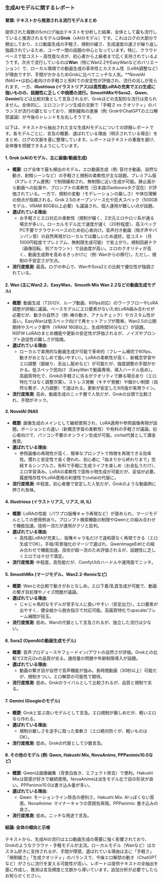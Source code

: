 ### 生成AIモデルに関するレポート

#### 冒頭: テキストから推測される流行モデルまとめ
提供された複数の5chログ抽出テキストを分析した結果、全体として最も流行していると推測されるモデルは**Grok**（xAIのモデル）です。これはログの大部分で頻出しており、エロ動画生成の手軽さ、規制の緩さ、生成速度の速さが繰り返し強調されているため、ユーザー間の話題の中心となっています。特に、クラウドベースで低コスト・高性能な点が、初心者から上級者まで広く支持されているようです。次点で流行しているのは**Wan**（特にWan2.2やEasyWanなどのバリエーション）で、ローカル環境での動画生成の革命性とカスタム性（LoRA調整など）が理由ですが、手間がかかるためGrokに比べてニッチな人気。**NovelAI (NAI)**は初心者向けの手軽さと有料での安定性が評価され、流行の兆しが見られます。一方、**illustrious (イラストリアス)**は高性能LoRAの充実でエロ生成に強いものの、話題性に乏しく中規模の流行。**SmoothMix**や**Sora2**、**Qwen**、**Gemini**などは比較対象として言及されるが、Grokほどの支配的な流行は見られません。全体的に、エロコンテンツ生成の文脈で「手軽さ vs クオリティ」のバランスが流行の鍵となっており、規制緩和の進展（例: GrokやChatGPTのエロ解禁議論）が今後のトレンドを左右しそうです。

以下は、テキストから抽出された主な生成AIモデルについての詳細レポートです。各モデルごとに、言及の概要、選ばれている理由（明示されている場合）をまとめ、ログの文脈を基に整理しています。レポートはテキストの重複を避け、全体像を把握できるようにしています。

#### 1. Grok (xAIのモデル、主に画像/動画生成)
- **概要**: ログ全体で最も頻出のモデル。エロ動画生成（例: 音付き動画、自然な動き、射精シーンなど）の手軽さと規制の柔軟性が主な話題。プレミアム版（Xプレミアム連携）で制限緩和され、無制限に近い生成が可能。静止画から動画への拡張や、プロンプトの柔軟性（日本語/Danbooruタグ混在）が評価されている。一方で、規制の変動（モデレーションの厳しさ）や体位理解の弱点が指摘される。Grok 2.5のオープンソース化や巨大スペック（500GBモデル、VRAM 80GB以上必要）も議論され、個人運用が難しい点が話題。
- **選ばれている理由**: 
  - お手軽さとエロ対応の柔軟性（規制が緩く、2次元エロやロリ系が通る場合が多い）。ローカルモデル比で速度が速く（20秒程度）、高スペックPC不要でクラウドベースのため初心者向け。音声付き動画（喘ぎ声やパンパン音）の自然再現がローカルでは難しいため選好。低コスト（月1000円程度でプレミアム、無制限生成可能）で安上がり。規制回避テク（画像回転、別アカウント）で自由度が高い。エロのクオリティが高く、動画生成熱を高めるきっかけに（例: Wanからの移行）。ただし、規制の不安定さが欠点。
- **流行度推測**: 最高。ログの中心で、WanやSora2との比較で優位性が強調されている。

#### 2. Wan (主にWan2.2、EasyWan、Smooth Mix Wan 2.2などの動画生成モデル)
- **概要**: 動画生成（T2I/I2V、ループ動画、60fps対応）のワークフローやLoRA調整が詳細に議論。ベースモデルにエロ要素がないためLoRA組み合わせが必要だが、動きの自然さ（例: 棒の動き、アナルチェック）やカスタム性が高い。EasyWanは低スペック向けで再セットアップが簡単。Wan2.5の公開期待やスペック要件（VRAM 16GB以上、生成時間56分など）が話題。NSFW LoRAのまとめ機能や更新の安定性が評価されるが、ノイズやプロンプト追従性の難しさが指摘。
- **選ばれている理由**: 
  - ローカルで実用的な動画生成が可能で革命的（フレーム補完で60fps、動きがおとなしめで扱いやすい）。LoRAの柔軟性が高く、新概念学習やエロ調整（服破り、舌出し舐めなど）が可能だが、強度調整の手間がかかる。低スペック民向け（EasyWanで動画専用、導入ハードル低め）。高画質特化で、Grokの手軽さに劣るがクオリティで勝る場合あり（エロ特化ではなく調整次第）。ストレス発散（キチゲ発散）や細かい制御（自然な繋ぎ、人力調整）で選ばれる。更新が安定した9月版が実用ライン。
- **流行度推測**: 高め。動画生成のニッチ層で人気だが、Grokの台頭で比較され、手間がネック。

#### 3. NovelAI (NAI)
- **概要**: 画像生成のメインとして継続使用され、LoRA適用や参照画像再現が話題。ポーションとの違い（新概念学習の柔軟性）や有料の手軽さが議論。初心者向けで、パソコン不要のオンライン生成が可能。civitai代替として課金推奨。
- **選ばれている理由**: 
  - 参照画像の再現性が高く、簡単なプロンプトで特徴を再現できる効率性。慣れと安定性で長く使われ、初心者に「始まりから終わりまで」完結するシンプルさ。有料で手軽に生成ライフを楽しめ（お金払うだけ）、エロ学習済み。LoRAの柔軟性で固有小物生成が可能だが、妥協が必要。履歴残存性やLoRA使用の利便性でcivitaiの代替に。
- **流行度推測**: 中程度。初心者層で安定した人気だが、Grokのような動画熱に押され気味。

#### 4. illustrious (イラストリアス, リアス, ill, IL)
- **概要**: LoRAの性能（パワプロ版権キャラ再現など）が褒められ、マージモデルとしての使用例あり。プロンプト検索機能の制限やQwenとの組み合わせで機能加速。技術一流だが運用がクソと批判。
- **選ばれている理由**: 
  - 高性能LoRAが充実し、版権キャラ名だけで違和感なく再現できる（エロ生成でOK）。手指/背景強化のマージで選ばれ、QwenImageEditとの組み合わせで機能加速。技術が超一流のため評価されるが、話題性に乏しくエロでは十分で満足。
- **流行度推測**: 中程度。高性能だが、ComfyUIのハードルや運用面でニッチ。

#### 5. SmoothMix (マージモデル、Wan2.2-Remixなど)
- **概要**: Wanとの比較で動きがおとなしめ。エロ下着/乳首生成が可能で、動画の繋ぎ目処理やノイズ問題が議論。
- **選ばれている理由**: 
  - じゃじゃ馬的なモデルが苦手な人に扱いやすい（安定出力）。エロ要素が出やすく、健全絵から脱衣指示で対応可能。高画質特化でupscale/フレーム補間が目玉。
- **流行度推測**: 低め。Wanの代替として言及されるが、独立した流行は少ない。

#### 6. Sora2 (OpenAIの動画生成モデル)
- **概要**: 音声プロデュースやフェードイン/アウトの自然さが評価。Grokとの比較で2次元i2vの品質が劣る。通信量の問題や年齢制限導入が話題。
- **選ばれている理由**: 
  - 動画の繋ぎ目が自然で音声機能が強み。長時間動画（30秒以上）可能だが、規制きつい。エロ解禁の可能性で期待。
- **流行度推測**: 低め。Grokのライバルとして比較されるが、品質と規制で劣る。

#### 7. Gemini (Googleのモデル)
- **概要**: Grokと並ぶ良いモデルとして言及。エロ規制が厳しめだが、軽いエロなら作れる。
- **選ばれている理由**: 
  - 規制の厳しさを逆手に取った柔軟さ（エロ絶対防ぐが、軽いものはOK）。
- **流行度推測**: 低め。Grokの代替として少数言及。

#### 8. その他のモデル (例: Qwen, Hakushi Mix, NovaAnime, PPPanimix10.0など)
- **概要**: Qwenは画像編集（背景白抜き、エフェクト除去）で便利。Hakushi Mixは質感が好きで継続使用。NovaAnimeは派生モデル比で目の形状が良い。PPPanimix10.0は書き込み量が多い。
- **選ばれている理由**: 
  - Qwen: モーションライン除去の便利さ。Hakushi Mix: AIっぽくない質感。NovaAnime: マイナーキャラの雰囲気再現。PPPanimix: 書き込みの良さ。
- **流行度推測**: 低め。ニッチな用途で言及。

#### 結論: 全体の傾向と示唆
テキストから、生成AIの流行はエロ動画生成の需要に強く影響されており、Grokのようなクラウド・手軽モデルが主流。ローカルモデル（Wanなど）はカスタム好きに支持されるが、手間が障壁。選ばれている理由は主に「手軽さ」「規制緩さ」「生成クオリティ」のバランスで、今後エロ解禁の動き（ChatGPTなど）がさらに流行を変える可能性が高い。レポートは提供テキストの全抽出を基に作成し、推測は言及頻度と文脈から導いています。追加分析が必要でしたらお知らせください。